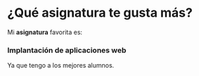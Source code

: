 # ¿Qué asignatura te gusta más?

Mi **asignatura** favorita es:

### Implantación de aplicaciones web

Ya que tengo a los mejores alumnos.
